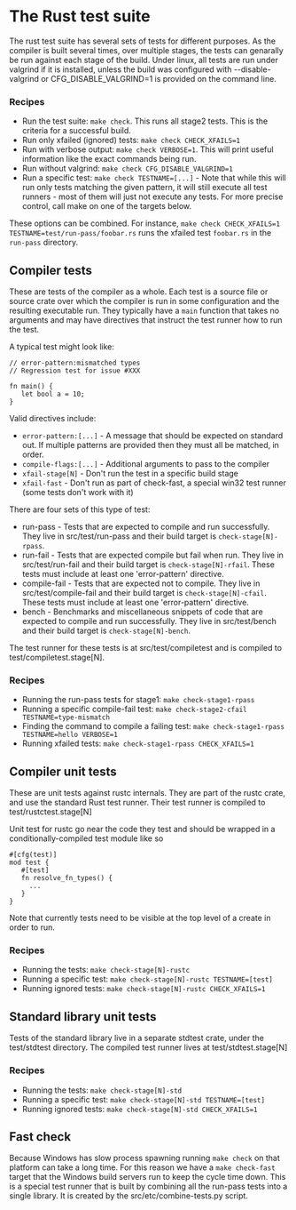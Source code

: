 # The Rust test suite

The rust test suite has several sets of tests for different purposes. As the compiler is built several times, over multiple stages, the tests can genarally be run against each stage of the build. Under linux, all tests are run under valgrind if it is installed, unless the build was configured with --disable-valgrind or CFG_DISABLE_VALGRIND=1 is provided on the command line.

### Recipes

* Run the test suite: `make check`. This runs all stage2 tests. This is the criteria for a successful build.
* Run only xfailed (ignored) tests: `make check CHECK_XFAILS=1`
* Run with verbose output: `make check VERBOSE=1`. This will print useful information like the exact commands being run.
* Run without valgrind: `make check CFG_DISABLE_VALGRIND=1`
* Run a specific test: `make check TESTNAME=[...]` - Note that while this will run only tests matching the given pattern, it will still execute all test runners - most of them will just not execute any tests. For more precise control, call make on one of the targets below.

These options can be combined.  For instance, `make check CHECK_XFAILS=1 TESTNAME=test/run-pass/foobar.rs` runs the xfailed test `foobar.rs` in the `run-pass` directory.

## Compiler tests

These are tests of the compiler as a whole. Each test is a source file or source crate over which the compiler is run in some configuration and the resulting executable run. They typically have a `main` function that takes no arguments and may have directives that instruct the test runner how to run the test.

A typical test might look like:

```
// error-pattern:mismatched types
// Regression test for issue #XXX

fn main() {
   let bool a = 10;
}
```

Valid directives include:

* `error-pattern:[...]` - A message that should be expected on standard out. If multiple patterns are provided then they must all be matched, in order.
* `compile-flags:[...]` - Additional arguments to pass to the compiler
* `xfail-stage[N]` - Don't run the test in a specific build stage
* `xfail-fast` - Don't run as part of check-fast, a special win32 test runner (some tests don't work with it)

There are four sets of this type of test:

* run-pass - Tests that are expected to compile and run successfully. They live in src/test/run-pass and their build target is `check-stage[N]-rpass`.
* run-fail - Tests that are expected compile but fail when run. They live in src/test/run-fail and their build target is `check-stage[N]-rfail`. These tests must include at least one 'error-pattern' directive.
* compile-fail - Tests that are expected not to compile. They live in src/test/compile-fail and their build target is `check-stage[N]-cfail`. These tests must include at least one 'error-pattern' directive.
* bench - Benchmarks and miscellaneous snippets of code that are expected to compile and run successfully. They live in src/test/bench and their build target is `check-stage[N]-bench`.

The test runner for these tests is at src/test/compiletest and is compiled to test/compiletest.stage[N].

### Recipes

* Running the run-pass tests for stage1: `make check-stage1-rpass`
* Running a specific compile-fail test: `make check-stage2-cfail TESTNAME=type-mismatch`
* Finding the command to compile a failing test: `make check-stage1-rpass TESTNAME=hello VERBOSE=1`
* Running xfailed tests: `make check-stage1-rpass CHECK_XFAILS=1`

## Compiler unit tests

These are unit tests against rustc internals. They are part of the rustc crate, and use the standard Rust test runner. Their test runner is compiled to test/rustctest.stage[N]

Unit test for rustc go near the code they test and should be wrapped in a conditionally-compiled test module like so

```
#[cfg(test)]
mod test {
   #[test]
   fn resolve_fn_types() {
     ...
   }
}
```

Note that currently tests need to be visible at the top level of a create in order to run.

### Recipes
* Running the tests: `make check-stage[N]-rustc`
* Running a specific test: `make check-stage[N]-rustc TESTNAME=[test]`
* Running ignored tests: `make check-stage[N]-rustc CHECK_XFAILS=1`

## Standard library unit tests

Tests of the standard library live in a separate stdtest crate, under the test/stdtest directory. The compiled test runner lives at test/stdtest.stage[N]

### Recipes
* Running the tests: `make check-stage[N]-std`
* Running a specific test: `make check-stage[N]-std TESTNAME=[test]`
* Running ignored tests: `make check-stage[N]-std CHECK_XFAILS=1`

## Fast check

Because Windows has slow process spawning running `make check` on that platform can take a long time. For this reason we have a `make check-fast` target that the Windows build servers run to keep the cycle time down. This is a special test runner that is built by combining all the run-pass tests into a single library. It is created by the src/etc/combine-tests.py script.